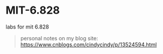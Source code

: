 # MIT-6.828
labs for mit 6.828

> personal notes on my blog site: https://www.cnblogs.com/cindycindy/p/13524594.html
